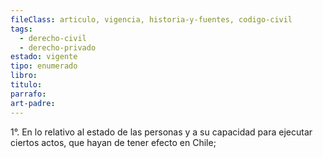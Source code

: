 ```yaml
---
fileClass: articulo, vigencia, historia-y-fuentes, codigo-civil
tags:
  - derecho-civil
  - derecho-privado
estado: vigente
tipo: enumerado
libro: 
titulo: 
parrafo:
art-padre:
---
```

1°. En lo relativo al estado de las personas y a su capacidad para ejecutar ciertos actos, que hayan de tener efecto en Chile;